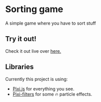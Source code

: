 # Sorting game

A simple game where you have to sort stuff

## Try it out!

Check it out live over [here.](https://mathissackers.github.io/SortingGame/)  

## Libraries
Currently this project is using:
* [Pixi.js](http://www.pixijs.com/) for everything you see.
* [Pixi-filters](https://github.com/pixijs/pixi-particles) for some 🔥 particle effects.
